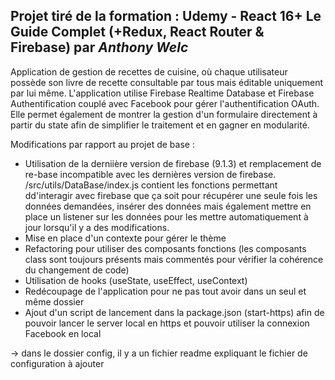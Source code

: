 ## Projet tiré de la formation : Udemy - React 16+ Le Guide Complet (+Redux, React Router & Firebase) par _Anthony Welc_

Application de gestion de recettes de cuisine, où chaque utilisateur possède son livre de recette consultable par tous mais éditable uniquement par lui même. L'application utilise Firebase Realtime Database et Firebase Authentification couplé avec Facebook pour gérer l'authentification OAuth. Elle permet également de montrer la gestion d'un formulaire directement à partir du state afin de simplifier le traitement et en gagner en modularité.

Modifications par rapport au projet de base :
- Utilisation de la derniière version de firebase (9.1.3) et remplacement de re-base incompatible avec les dernières version de firebase. /src/utils/DataBase/index.js contient les fonctions permettant dd'interagir avec firebase que ça soit pour récupérer une seule fois les données demandées, insérer des données mais également mettre en place un listener sur les données pour les mettre automatiquement à jour lorsqu'il y a des modifications.
- Mise en place d'un contexte pour gérer le thème
- Refactoring pour utiliser des composants fonctions (les composants class sont toujours présents mais commentés pour vérifier la cohérence du changement de code)
- Utilisation de hooks (useState, useEffect, useContext)
- Redécoupage de l'application pour ne pas tout avoir dans un seul et même dossier
- Ajout d'un script de lancement dans la package.json (start-https) afin de pouvoir lancer le server local en https et pouvoir utiliser la connexion Facebook en local

-> dans le dossier config, il y a un fichier readme expliquant le fichier de configuration à ajouter